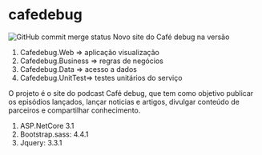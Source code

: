 # cafedebug
![GitHub commit merge status](https://img.shields.io/github/commit-status/JessicaNathany/cafedebug/master/461a918587a797e33018f5587b57db5a27e94a3f?logoColor=orange)
Novo site do Café debug na versão


1. Cafedebug.Web  => aplicação visualização
2. Cafedebug.Business => regras de negócios
3. Cafedebug.Data => acesso a dados
4. Cafedebug.UnitTest=> testes unitários do serviço

O projeto é o site do podcast Café debug, que tem como objetivo publicar os episódios lançados, lançar noticias e artigos, divulgar conteúdo de parceiros e compartilhar conhecimento.



1. ASP.NetCore 3.1
2. Bootstrap.sass: 4.4.1
3. Jquery: 3.3.1
